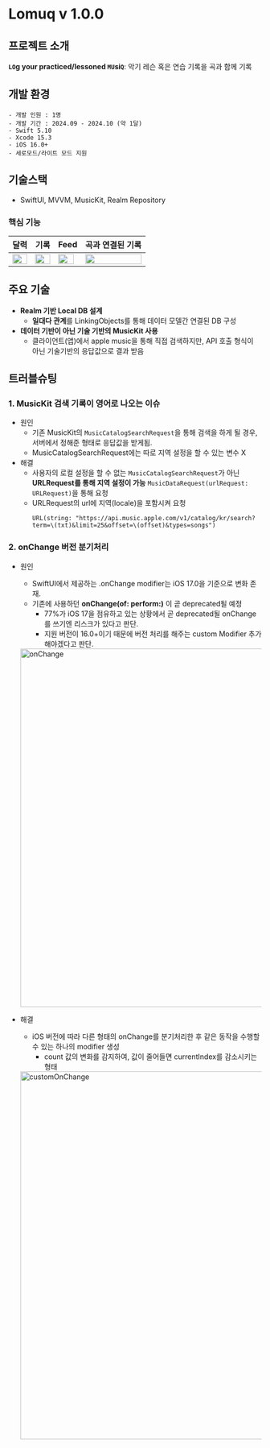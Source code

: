 # Lomuq v 1.0.0


## 프로젝트 소개
**`LO`g your practiced/lessoned `MU`si`Q`**: 악기 레슨 혹은 연습 기록을 곡과 함께 기록


## 개발 환경
```
- 개발 인원 : 1명
- 개발 기간 : 2024.09 - 2024.10 (약 1달)
- Swift 5.10
- Xcode 15.3
- iOS 16.0+
- 세로모드/라이트 모드 지원
```

## 기술스택
- SwiftUI, MVVM, MusicKit, Realm Repository

### 핵심 기능
| 달력| 기록 | Feed | 곡과 연결된 기록 |
| --- | --- | --- | --- |
|<img width="100%" src="https://img1.daumcdn.net/thumb/R1280x0/?scode=mtistory2&fname=https%3A%2F%2Fblog.kakaocdn.net%2Fdn%2FcDGtRv%2FbtsJVJAmWSr%2FFUP6XoY0N73ypsBNbD0KZK%2Fimg.png">|<img width="100%" src="https://img1.daumcdn.net/thumb/R1280x0/?scode=mtistory2&fname=https%3A%2F%2Fblog.kakaocdn.net%2Fdn%2F2j1g6%2FbtsJVhxDhvk%2FoB9NntMhUoCGGqW0NEyxFK%2Fimg.png">|<img width="90%" src="https://img1.daumcdn.net/thumb/R1280x0/?scode=mtistory2&fname=https%3A%2F%2Fblog.kakaocdn.net%2Fdn%2FMR15w%2FbtsJU8ADu6Q%2FrBkqh9MpKCIaoy2WydygR0%2Fimg.png">|<img width="100%" src="https://img1.daumcdn.net/thumb/R1280x0/?scode=mtistory2&fname=https%3A%2F%2Fblog.kakaocdn.net%2Fdn%2FbPI4gA%2FbtsJV8TT5fZ%2Fpy115xPamSKjv5CirJeKN0%2Fimg.png">|


## 주요 기술
- **Realm 기반 Local DB 설계**
    - **일대다 관계**를 LinkingObjects를 통해 데이터 모델간 연결된 DB 구성
- **데이터 기반이 아닌 기술 기반의 MusicKit 사용**
    - 클라이언트(앱)에서 apple music을 통해 직접 검색하지만, API 호출 형식이 아닌 기술기반의 응답값으로 결과 받음

## 트러블슈팅
### 1. MusicKit 검색 기록이 영어로 나오는 이슈
- 원인
    - 기존 MusicKit의 `MusicCatalogSearchRequest`을 통해 검색을 하게 될 경우, 서버에서 정해준 형태로 응답값을 받게됨.
    - MusicCatalogSearchRequest에는 따로 지역 설정을 할 수 있는 변수 X
- 해결
    - 사용자의 로컬 설정을 할 수 없는 `MusicCatalogSearchRequest`가 아닌 **URLRequest를 통해 지역 설정이 가능** `MusicDataRequest(urlRequest: URLRequest)`을 통해 요청
    - URLRequest의 url에 지역(locale)을 포함시켜 요청
        ```
        URL(string: "https://api.music.apple.com/v1/catalog/kr/search?term=\(txt)&limit=25&offset=\(offset)&types=songs") 
        ```

### 2. onChange 버전 분기처리
- 원인
    - SwiftUI에서 제공하는 .onChange modifier는 iOS 17.0을 기준으로 변화 존재.
    - 기존에 사용하던 **onChange(of: perform:)** 이 곧 deprecated될 예정
        - 77%가 iOS 17을 점유하고 있는 상황에서 곧 deprecated될 onChange를 쓰기엔 리스크가 있다고 판단.
        - 지원 버전이 16.0+이기 때문에 버전 처리를 해주는 custom Modifier 추가해야겠다고 판단.

    <img width="712" alt="onChange" src="https://github.com/user-attachments/assets/0202e482-9091-456c-8fb4-8f6987f74eb7">

- 해결
    - iOS 버전에 따라 다른 형태의 onChange를 분기처리한 후 같은 동작을 수행할 수 있는 하나의 modifier 생성
        - count 값의 변화를 감지하여, 값이 줄어들면 currentIndex를 감소시키는 형태
    
    <img width="731" alt="customOnChange" src="https://github.com/user-attachments/assets/aae67112-88e5-4870-920c-acdaf4b9448f">